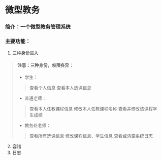 # 微型教务
### 简介：一个微型教务管理系统
### 主要功能：
1. 三种身份进入
>#### 注意：三种身份，权限各异：
>* 学生：
>> 查看个人信息
>> 查看本人选课信息
>* 普通老师：
>> 查看本人任教课程信息
>> 修改本人任教课程名称
>> 查看并修改该课程学生成绩
>* 教务处老师：
>> 查看所有选课信息
>> 修改课程信息、学生信息
>> 查看或清空系统日志
2. 容错
3. 日志
